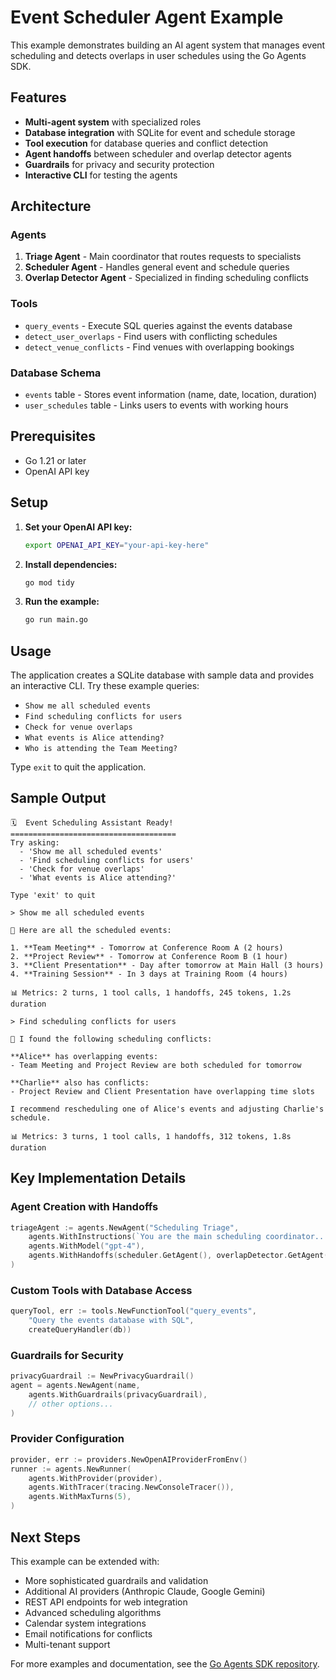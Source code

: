 # Event Scheduler Agent Example

This example demonstrates building an AI agent system that manages event scheduling and detects overlaps in user schedules using the Go Agents SDK.

## Features

- **Multi-agent system** with specialized roles
- **Database integration** with SQLite for event and schedule storage  
- **Tool execution** for database queries and conflict detection
- **Agent handoffs** between scheduler and overlap detector agents
- **Guardrails** for privacy and security protection
- **Interactive CLI** for testing the agents

## Architecture

### Agents

1. **Triage Agent** - Main coordinator that routes requests to specialists
2. **Scheduler Agent** - Handles general event and schedule queries  
3. **Overlap Detector Agent** - Specialized in finding scheduling conflicts

### Tools

- `query_events` - Execute SQL queries against the events database
- `detect_user_overlaps` - Find users with conflicting schedules
- `detect_venue_conflicts` - Find venues with overlapping bookings

### Database Schema

- `events` table - Stores event information (name, date, location, duration)
- `user_schedules` table - Links users to events with working hours

## Prerequisites

- Go 1.21 or later
- OpenAI API key

## Setup

1. **Set your OpenAI API key:**
   ```bash
   export OPENAI_API_KEY="your-api-key-here"
   ```

2. **Install dependencies:**
   ```bash
   go mod tidy
   ```

3. **Run the example:**
   ```bash
   go run main.go
   ```

## Usage

The application creates a SQLite database with sample data and provides an interactive CLI. Try these example queries:

- `Show me all scheduled events`
- `Find scheduling conflicts for users`  
- `Check for venue overlaps`
- `What events is Alice attending?`
- `Who is attending the Team Meeting?`

Type `exit` to quit the application.

## Sample Output

```
🗓️  Event Scheduling Assistant Ready!
=====================================
Try asking:
  - 'Show me all scheduled events'
  - 'Find scheduling conflicts for users'
  - 'Check for venue overlaps'
  - 'What events is Alice attending?'

Type 'exit' to quit

> Show me all scheduled events

🤖 Here are all the scheduled events:

1. **Team Meeting** - Tomorrow at Conference Room A (2 hours)
2. **Project Review** - Tomorrow at Conference Room B (1 hour) 
3. **Client Presentation** - Day after tomorrow at Main Hall (3 hours)
4. **Training Session** - In 3 days at Training Room (4 hours)

📊 Metrics: 2 turns, 1 tool calls, 1 handoffs, 245 tokens, 1.2s duration

> Find scheduling conflicts for users

🤖 I found the following scheduling conflicts:

**Alice** has overlapping events:
- Team Meeting and Project Review are both scheduled for tomorrow

**Charlie** also has conflicts:
- Project Review and Client Presentation have overlapping time slots

I recommend rescheduling one of Alice's events and adjusting Charlie's schedule.

📊 Metrics: 3 turns, 1 tool calls, 1 handoffs, 312 tokens, 1.8s duration
```

## Key Implementation Details

### Agent Creation with Handoffs

```go
triageAgent := agents.NewAgent("Scheduling Triage",
    agents.WithInstructions(`You are the main scheduling coordinator...`),
    agents.WithModel("gpt-4"),
    agents.WithHandoffs(scheduler.GetAgent(), overlapDetector.GetAgent()),
)
```

### Custom Tools with Database Access

```go
queryTool, err := tools.NewFunctionTool("query_events", 
    "Query the events database with SQL", 
    createQueryHandler(db))
```

### Guardrails for Security

```go
privacyGuardrail := NewPrivacyGuardrail()
agent = agents.NewAgent(name,
    agents.WithGuardrails(privacyGuardrail),
    // other options...
)
```

### Provider Configuration

```go
provider, err := providers.NewOpenAIProviderFromEnv()
runner := agents.NewRunner(
    agents.WithProvider(provider),
    agents.WithTracer(tracing.NewConsoleTracer()),
    agents.WithMaxTurns(5),
)
```

## Next Steps

This example can be extended with:

- More sophisticated guardrails and validation
- Additional AI providers (Anthropic Claude, Google Gemini)
- REST API endpoints for web integration
- Advanced scheduling algorithms
- Calendar system integrations
- Email notifications for conflicts
- Multi-tenant support

For more examples and documentation, see the [Go Agents SDK repository](https://github.com/ryanhill4L/agents-sdk).